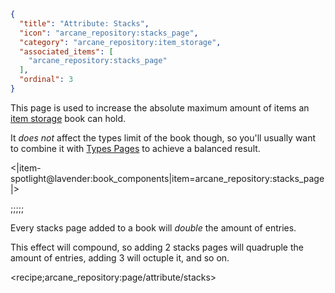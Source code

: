 ```json
{
  "title": "Attribute: Stacks",
  "icon": "arcane_repository:stacks_page",
  "category": "arcane_repository:item_storage",
  "associated_items": [
    "arcane_repository:stacks_page"
  ],
  "ordinal": 3
}
```

This page is used to increase the absolute maximum amount of items an 
[item storage](^arcane_repository:item_storage/type_item_storage) book can hold.


It *does not* affect the types limit of the book though, so you'll usually want to combine it with
[Types Pages](^arcane_repository:item_storage/attribute_types) to achieve a balanced result.

<|item-spotlight@lavender:book_components|item=arcane_repository:stacks_page|>

;;;;;

Every stacks page added to a book will *double* the amount of entries.


This effect will compound, so adding 2 stacks pages will quadruple the amount of entries,
adding 3 will octuple it, and so on.

<recipe;arcane_repository:page/attribute/stacks>
